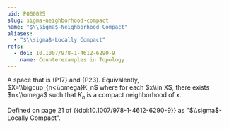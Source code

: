 ```yaml
---
uid: P000025
slug: sigma-neighborhood-compact
name: "$\\sigma$-Neighborhood Compact"
aliases:
  - "$\\sigma$-Locally Compact"
refs:
  - doi: 10.1007/978-1-4612-6290-9
    name: Counterexamples in Topology
---
```

A space that is {P17} and {P23}.
Equivalently, $X=\\bigcup_{n<\\omega}K_n$ where for each $x\\in X$, there exists
$n<\\omega$ such that $K_n$ is a compact neighborhood of $x$.

Defined on page 21 of {{doi:10.1007/978-1-4612-6290-9}} as "$\\sigma$-Locally Compact".
